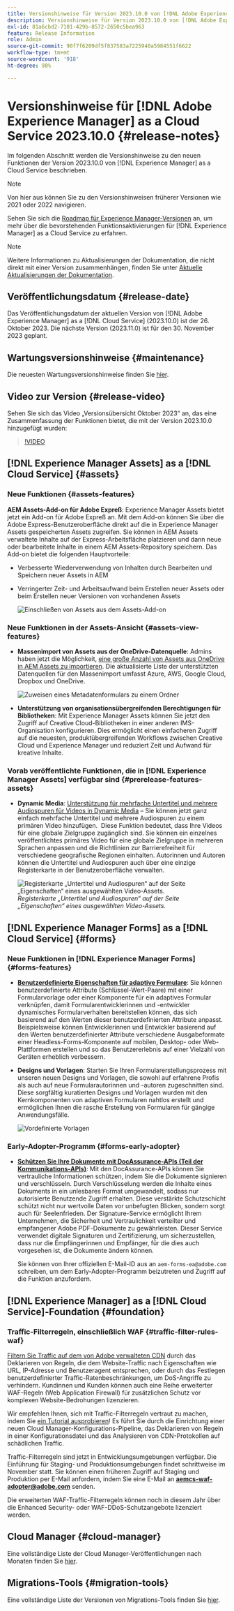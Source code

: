 ```yaml
---
title: Versionshinweise für Version 2023.10.0 von [!DNL Adobe Experience Manager] as a Cloud Service.
description: Versionshinweise für Version 2023.10.0 von [!DNL Adobe Experience Manager] as a Cloud Service.
exl-id: 81a6cbd2-7101-429b-8572-2650c5bea963
feature: Release Information
role: Admin
source-git-commit: 90f7f6209df5f837583a7225940a5984551f6622
workflow-type: tm+mt
source-wordcount: '918'
ht-degree: 98%

---
```


# Versionshinweise für [!DNL Adobe Experience Manager] as a Cloud Service 2023.10.0 {#release-notes}

Im folgenden Abschnitt werden die Versionshinweise zu den neuen Funktionen der Version 2023.10.0 von [!DNL Experience Manager] as a Cloud Service beschrieben.

>[!NOTE]
>
>Von hier aus können Sie zu den Versionshinweisen früherer Versionen wie 2021 oder 2022 navigieren.
>
>Sehen Sie sich die [Roadmap für Experience Manager-Versionen](https://experienceleague.adobe.com/docs/experience-manager-release-information/aem-release-updates/update-releases-roadmap.html?lang=de) an, um mehr über die bevorstehenden Funktionsaktivierungen für [!DNL Experience Manager] as a Cloud Service zu erfahren.

>[!NOTE]
>
>Weitere Informationen zu Aktualisierungen der Dokumentation, die nicht direkt mit einer Version zusammenhängen, finden Sie unter [Aktuelle Aktualisierungen der Dokumentation](https://experienceleague.adobe.com/docs/experience-manager-release-information/aem-release-updates/doc-updates/documentation-updates.html?lang=de).

## Veröffentlichungsdatum {#release-date}

Das Veröffentlichungsdatum der aktuellen Version von [!DNL Adobe Experience Manager] as a [!DNL Cloud Service] (2023.10.0) ist der 26. Oktober 2023. Die nächste Version (2023.11.0) ist für den 30. November 2023 geplant.

## Wartungsversionshinweise {#maintenance}

Die neuesten Wartungsversionshinweise finden Sie [hier](/help/release-notes/maintenance/latest.md).

## Video zur Version {#release-video}

Sehen Sie sich das Video „Versionsübersicht Oktober 2023“ an, das eine Zusammenfassung der Funktionen bietet, die mit der Version 2023.10.0 hinzugefügt wurden:

>[!VIDEO](https://video.tv.adobe.com/v/3425186/?quality=12)

## [!DNL Experience Manager Assets] as a [!DNL Cloud Service] {#assets}

### Neue Funktionen {#assets-features}

**AEM Assets-Add-on für Adobe Expreß**: Experience Manager Assets bietet jetzt ein Add-on für Adobe Expreß an. Mit dem Add-on können Sie über die Adobe Express-Benutzeroberfläche direkt auf die in Experience Manager Assets gespeicherten Assets zugreifen. Sie können in AEM Assets verwaltete Inhalte auf der Express-Arbeitsfläche platzieren und dann neue oder bearbeitete Inhalte in einem AEM Assets-Repository speichern. Das Add-on bietet die folgenden Hauptvorteile:

* Verbesserte Wiederverwendung von Inhalten durch Bearbeiten und Speichern neuer Assets in AEM

* Verringerter Zeit- und Arbeitsaufwand beim Erstellen neuer Assets oder beim Erstellen neuer Versionen von vorhandenen Assets

  ![Einschließen von Assets aus dem Assets-Add-on](/help/assets/assets/aem-assets-add-on-include-assets.png)

### Neue Funktionen in der Assets-Ansicht {#assets-view-features}

* **Massenimport von Assets aus der OneDrive-Datenquelle**: Admins haben jetzt die Möglichkeit, [eine große Anzahl von Assets aus OneDrive in AEM Assets zu importieren](/help/assets/bulk-import-assets-view.md#onedrive-developer-application). Die aktualisierte Liste der unterstützten Datenquellen für den Massenimport umfasst Azure, AWS, Google Cloud, Dropbox und OneDrive.

  ![Zuweisen eines Metadatenformulars zu einem Ordner](/help/assets/assets/bulk-import-source-details-onedrive.png)

* **Unterstützung von organisationsübergreifenden Berechtigungen für Bibliotheken**: Mit Experience Manager Assets können Sie jetzt den Zugriff auf Creative Cloud-Bibliotheken in einer anderen IMS-Organisation konfigurieren. Dies ermöglicht einen einfacheren Zugriff auf die neuesten, produktübergreifenden Workflows zwischen Creative Cloud und Experience Manager und reduziert Zeit und Aufwand für kreative Inhalte.

### Vorab veröffentlichte Funktionen, die in [!DNL Experience Manager Assets] verfügbar sind {#prerelease-features-assets}

* **Dynamic Media**: [Unterstützung für mehrfache Untertitel und mehrere Audiospuren für Videos in Dynamic Media](/help/assets/dynamic-media/video.md#about-msma) – Sie können jetzt ganz einfach mehrfache Untertitel und mehrere Audiospuren zu einem primären Video hinzufügen.  Diese Funktion bedeutet, dass Ihre Videos für eine globale Zielgruppe zugänglich sind. Sie können ein einzelnes veröffentlichtes primäres Video für eine globale Zielgruppe in mehreren Sprachen anpassen und die Richtlinien zur Barrierefreiheit für verschiedene geografische Regionen einhalten. Autorinnen und Autoren können die Untertitel und Audiospuren auch über eine einzige Registerkarte in der Benutzeroberfläche verwalten.

  ![Registerkarte „Untertitel und Audiospuren“ auf der Seite „Eigenschaften“ eines ausgewählten Video-Assets.](/help/release-notes/assets/msma-aem-cs.png)*Registerkarte „Untertitel und Audiospuren“ auf der Seite „Eigenschaften“ eines ausgewählten Video-Assets.*

## [!DNL Experience Manager Forms] as a [!DNL Cloud Service] {#forms}

### Neue Funktionen in [!DNL Experience Manager Forms] {#forms-features}

* **[Benutzerdefinierte Eigenschaften für adaptive Formulare](/help/forms/template-editor-core-components.md#add-a-custom-group-name-in-the-policy-of-template-editor)**: Sie können benutzerdefinierte Attribute (Schlüssel-Wert-Paare) mit einer Formularvorlage oder einer Komponente für ein adaptives Formular verknüpfen, damit Formularentwicklerinnen und -entwickler dynamisches Formularverhalten bereitstellen können, das sich basierend auf den Werten dieser benutzerdefinierten Attribute anpasst. Beispielsweise können Entwicklerinnen und Entwickler basierend auf den Werten benutzerdefinierter Attribute verschiedene Ausgabeformate einer Headless-Forms-Komponente auf mobilen, Desktop- oder Web-Plattformen erstellen und so das Benutzererlebnis auf einer Vielzahl von Geräten erheblich verbessern.

* **Designs und Vorlagen**: Starten Sie Ihren Formularerstellungsprozess mit unseren neuen Designs und Vorlagen, die sowohl auf erfahrene Profis als auch auf neue Formularautorinnen und -autoren zugeschnitten sind. Diese sorgfältig kuratierten Designs und Vorlagen wurden mit den Kernkomponenten von adaptiven Formularen nahtlos erstellt und ermöglichen Ihnen die rasche Erstellung von Formularen für gängige Anwendungsfälle.

  ![Vordefinierte Vorlagen](/help/forms/assets/form-templates-ootb.png)


### Early-Adopter-Programm {#forms-early-adopter}

* **[Schützen Sie Ihre Dokumente mit DocAssurance-APIs (Teil der Kommunikations-APIs)](/help/forms/aem-forms-cloud-service-communications-introduction.md#document-assurance-doc-assurance)**: Mit den DocAssurance-APIs können Sie vertrauliche Informationen schützen, indem Sie die Dokumente signieren und verschlüsseln. Durch Verschlüsselung werden die Inhalte eines Dokuments in ein unlesbares Format umgewandelt, sodass nur autorisierte Benutzende Zugriff erhalten. Diese verstärkte Schutzschicht schützt nicht nur wertvolle Daten vor unbefugten Blicken, sondern sorgt auch für Seelenfrieden. Der Signature-Service ermöglicht Ihrem Unternehmen, die Sicherheit und Vertraulichkeit verteilter und empfangener Adobe PDF-Dokumente zu gewährleisten. Dieser Service verwendet digitale Signaturen und Zertifizierung, um sicherzustellen, dass nur die Empfängerinnen und Empfänger, für die dies auch vorgesehen ist, die Dokumente ändern können.

  Sie können von Ihrer offiziellen E-Mail-ID aus an `aem-forms-ea@adobe.com` schreiben, um dem Early-Adopter-Programm beizutreten und Zugriff auf die Funktion anzufordern.

## [!DNL Experience Manager] as a [!DNL Cloud Service]-Foundation {#foundation}

### Traffic-Filterregeln, einschließlich WAF {#traffic-filter-rules-waf}

[Filtern Sie Traffic auf dem von Adobe verwalteten CDN](/help/security/traffic-filter-rules-including-waf.md) durch das Deklarieren von Regeln, die dem Website-Traffic nach Eigenschaften wie URL, IP-Adresse und Benutzeragent entsprechen, oder durch das Festlegen benutzerdefinierter Traffic-Ratenbeschränkungen, um DoS-Angriffe zu verhindern. Kundinnen und Kunden können auch eine Reihe erweiterter WAF-Regeln (Web Application Firewall) für zusätzlichen Schutz vor komplexen Website-Bedrohungen lizenzieren.

Wir empfehlen Ihnen, sich mit Traffic-Filterregeln vertraut zu machen, indem Sie [ein Tutorial ausprobieren](https://experienceleague.adobe.com/docs/experience-manager-learn/cloud-service/security/traffic-filter-and-waf-rules/overview.html?lang=de)! Es führt Sie durch die Einrichtung einer neuen Cloud Manager-Konfigurations-Pipeline, das Deklarieren von Regeln in einer Konfigurationsdatei und das Analysieren von CDN-Protokollen auf schädlichen Traffic.

Traffic-Filterregeln sind jetzt in Entwicklungsumgebungen verfügbar. Die Einführung für Staging- und Produktionsumgebungen findet schrittweise im November statt. Sie können einen früheren Zugriff auf Staging und Produktion per E-Mail anfordern, indem Sie eine E-Mail an **aemcs-waf-adopter@adobe.com** senden.

Die erweiterten WAF-Traffic-Filterregeln können noch in diesem Jahr über die Enhanced Security- oder WAF-DDoS-Schutzangebote lizenziert werden.

## Cloud Manager {#cloud-manager}

Eine vollständige Liste der Cloud Manager-Veröffentlichungen nach Monaten finden Sie [hier](/help/implementing/cloud-manager/release-notes/current.md).

## Migrations-Tools {#migration-tools}

Eine vollständige Liste der Versionen von Migrations-Tools finden Sie [hier](/help/journey-migration/release-notes/release-notes-migration-tools-current.md).
